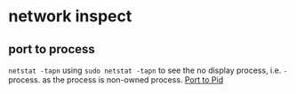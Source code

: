 # network inspect

## port to process
`netstat -tapn`
using `sudo netstat -tapn` to see the no display process, i.e. `-` process. as the process is non-owned process.
[Port to Pid](https://unix.stackexchange.com/questions/97752/how-to-identify-a-process-which-has-no-pid)